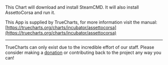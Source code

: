 This Chart will download and install SteamCMD. It will also install AssettoCorsa and run it.

This App is supplied by TrueCharts, for more information visit the manual: [https://truecharts.org/charts/incubator/assettocorsa](https://truecharts.org/charts/incubator/assettocorsa)

---

TrueCharts can only exist due to the incredible effort of our staff.
Please consider making a [donation](https://truecharts.org/sponsor) or contributing back to the project any way you can!

